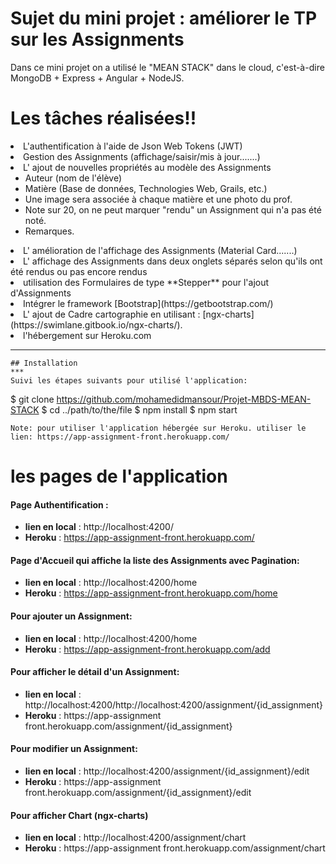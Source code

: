 # Sujet du mini projet : améliorer le TP sur les Assignments
Dans ce mini projet on a utilisé le "MEAN STACK" dans le cloud, c'est-à-dire MongoDB + Express + Angular + NodeJS.

# Les tâches réalisées!!
<li>L'authentification à l'aide de Json Web Tokens (JWT)</li>
<li>Gestion des Assignments (affichage/saisir/mis à jour.......)</li>
<li>L' ajout de nouvelles propriétés au modèle des Assignments

-   Auteur (nom de l'élève)
-   Matière (Base de données, Technologies Web, Grails, etc.) 
-   Une image sera associée à chaque matière et une photo du prof.
-   Note sur 20, on ne peut marquer "rendu" un Assignment qui n'a pas été noté.
-   Remarques.
</li>
<li>L' amélioration de l'affichage des Assignments (Material Card.......)</li>
<li>L' affichage des Assignments dans deux onglets séparés selon qu'ils ont été rendus ou pas encore rendus</li>
<li>utilisation des Formulaires de type **Stepper** pour l'ajout d'Assignments</li>

<li>Intégrer le framework [Bootstrap](https://getbootstrap.com/)</li>
<li>L' ajout de Cadre cartographie en utilisant : [ngx-charts](https://swimlane.gitbook.io/ngx-charts/).</li>
<li>l'hébergement sur Heroku.com</li>

-------------
```mixed
## Installation
***
Suivi les étapes suivants pour utilisé l'application: 
```
$ git clone https://github.com/mohamedidmansour/Projet-MBDS-MEAN-STACK
$ cd ../path/to/the/file
$ npm install
$ npm start
```
Note: pour utiliser l'application hébergée sur Heroku. utiliser le lien: https://app-assignment-front.herokuapp.com/
```
# les pages de l'application

#### Page Authentification : 
-	**lien en local** : http://localhost:4200/
-	**Heroku**		 : https://app-assignment-front.herokuapp.com/
#### Page d'Accueil qui affiche la liste des Assignments avec Pagination:
-	**lien en local** : http://localhost:4200/home
-	**Heroku**		 : https://app-assignment-front.herokuapp.com/home
####  Pour ajouter un Assignment:
-	**lien en local** : http://localhost:4200/home
-	**Heroku**		 : https://app-assignment-front.herokuapp.com/add
####  Pour afficher le détail d'un Assignment:
-	**lien en local** : http://localhost:4200/http://localhost:4200/assignment/{id_assignment}
-	**Heroku**		 : https://app-assignment front.herokuapp.com/assignment/{id_assignment}
####  Pour modifier un Assignment:
-	**lien en local** : http://localhost:4200/assignment/{id_assignment}/edit
-	**Heroku**		 : https://app-assignment front.herokuapp.com/assignment/{id_assignment}/edit

####  Pour afficher Chart (ngx-charts)
-	**lien en local** : http://localhost:4200/assignment/chart
-	**Heroku**		 : https://app-assignment front.herokuapp.com/assignment/chart
